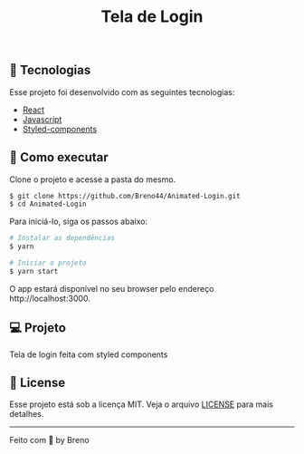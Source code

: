<h1 align="center">
   Tela de Login
</h1>

<br>

## 🧪 Tecnologias

Esse projeto foi desenvolvido com as seguintes tecnologias:

- [React](https://reactjs.org)
- [Javascript](https://www.javascript.com/)
- [Styled-components](https://styled-components.com/)

## 🚀 Como executar

Clone o projeto e acesse a pasta do mesmo.

```bash
$ git clone https://github.com/Breno44/Animated-Login.git
$ cd Animated-Login
```

Para iniciá-lo, siga os passos abaixo:

```bash
# Instalar as dependências
$ yarn

# Iniciar o projeto
$ yarn start
```

O app estará disponível no seu browser pelo endereço http://localhost:3000.

## 💻 Projeto

Tela de login feita com styled components 

## 📝 License

Esse projeto está sob a licença MIT. Veja o arquivo [LICENSE](LICENSE.md) para mais detalhes.

---

Feito com 💜 by Breno
